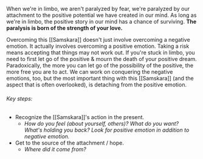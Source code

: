 When we're in limbo, we aren't paralyzed by fear, we're paralyzed by our attachment to the positive potential we have created in our mind. As long as we're in limbo, the positive story in our mind has a chance of surviving. **The paralysis is born of the strength of your love.**

Overcoming this [[Samskara]] doesn't just involve overcoming a negative emotion. It actually involves overcoming a positive emotion. Taking a risk means accepting that things may not work out. If you're stuck in limbo, you need to first let go of the positive & mourn the death of your positive dream. Paradoxically, the more you can let go of the possibility of the positive, the more free you are to act. We can work on conquering the negative emotions, too, but the most important thing with this [[Samskara]] (and the aspect that is often overlooked), is detaching from the positive emotion.

###### Key steps:
- Recognize the [[Samskara]]'s action in the present.
	- *How do you feel (about yourself, others)? What do you want? What's holding you back? Look for positive emotion in addition to negative emotion.*
- Get to the source of the attachment / hope.
	- *Where did it come from?*